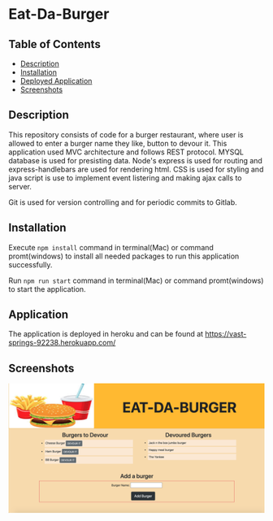 # Eat-Da-Burger

## Table of Contents

* [Description](#description)
* [Installation](#installation)
* [Deployed Application](#application)
* [Screenshots](#screenshots)

## Description 

This repository consists of code for a burger restaurant, where user is allowed to enter a burger name they like, button to devour it. This application used MVC architecture and follows REST protocol. MYSQL database is used for presisting data. Node's express is used for routing and express-handlebars are used for rendering html. CSS is used for styling and java script is use to implement event listering and making ajax calls to server. 

Git is used for version controlling and for periodic commits to Gitlab.

## Installation

Execute ``` npm install ``` command in terminal(Mac) or command promt(windows) to install all needed packages to run this application successfully.

Run ``` npm run start ``` command in terminal(Mac) or command promt(windows) to start the application.


## Application

The application is deployed in heroku and can be found at https://vast-springs-92238.herokuapp.com/


## Screenshots
<img src="public/assets/images/screenshot.png"><br>